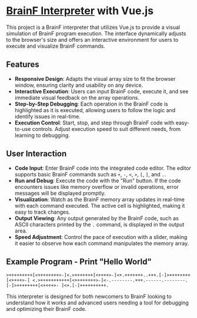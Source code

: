 # [BrainF Interpreter](https://sooraj-gupta.github.io/brainfvisualizer) with Vue.js

This project is a BrainF interpreter that utilizes Vue.js to provide a visual simulation of BrainF program execution. The interface dynamically adjusts to the browser's size and offers an interactive environment for users to execute and visualize BrainF commands.

## Features

- **Responsive Design**: Adapts the visual array size to fit the browser window, ensuring clarity and usability on any device.
- **Interactive Execution**: Users can input BrainF code, execute it, and see immediate visual feedback on the array operations.
- **Step-by-Step Debugging**: Each operation in the BrainF code is highlighted as it is executed, allowing users to follow the logic and identify issues in real-time.
- **Execution Control**: Start, stop, and step through BrainF code with easy-to-use controls. Adjust execution speed to suit different needs, from learning to debugging.

## User Interaction

- **Code Input**: Enter BrainF code into the integrated code editor. The editor supports basic BrainF commands such as `+`, `-`, `<`, `>`, `[`, `]`, and `.`.
- **Run and Debug**: Execute the code with the "Run" button. If the code encounters issues like memory overflow or invalid operations, error messages will be displayed promptly.
- **Visualization**: Watch as the BrainF memory array updates in real-time with each command executed. The active cell is highlighted, making it easy to track changes.
- **Output Viewing**: Any output generated by the BrainF code, such as ASCII characters printed by the `.` command, is displayed in the output area.
- **Speed Adjustment**: Control the pace of execution with a slider, making it easier to observe how each command manipulates the memory array.

## Example Program - Print "Hello World"
```>+++++++++[<++++++++>-]<.>+++++++[<++++>-]<+.+++++++..+++.[-]>++++++++[<++++>-] <.>+++++++++++[<++++++++>-]<-.--------.+++.------.--------.[-]>++++++++[<++++>- ]<+.[-]++++++++++.```

This interpreter is designed for both newcomers to BrainF looking to understand how it works and advanced users needing a tool for debugging and optimizing their BrainF code.
